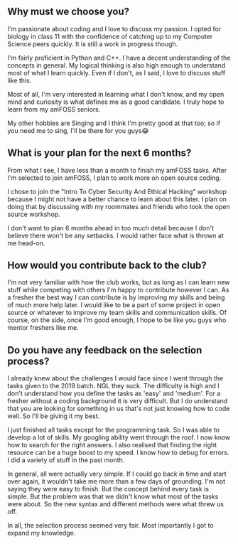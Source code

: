 ## Why must we choose you?

I'm passionate about coding and I love to discuss my passion. I opted for biology in class 11 with the confidence of catching up to my Computer Science peers quickly. It is still a work in progress though.

I'm fairly proficient in Python and C++. I have a decent understanding of the concepts in general. My logical thinking is also high enough to understand most of what I learn quickly. Even if I don't, as I said, I love to discuss stuff like this. 
   
Most of all, I'm very interested in learning what I don't know, and my open mind and curiosity is what defines me as a good candidate. I truly hope to learn from my amFOSS seniors.
    
My other hobbies are Singing and I think I'm pretty good at that too; so if you need me to sing, I'll be there for you guys😂


## What is your plan for the next 6 months?

From what I see, I have less than a month to finish my amFOSS tasks. After I'm selected to join amFOSS, I plan to work more on open source coding. 

I chose to join the "Intro To Cyber Security And Ethical Hacking" workshop because I might not have a better chance to learn about this later. I plan on doing that by discussing with my roommates and friends who took the open source workshop.

I don't want to plan 6 months ahead in too much detail because I don't believe there won't be any setbacks. I would rather face what is thrown at me head-on. 


## How would you contribute back to the club? 

I'm not very familiar with how the club works, but as long as I can learn new stuff while competing with others I'm happy to contribute however I can. As a fresher the best way I can contribute is by improving my skills and being of much more help later.
I would like to be a part of some project in open source or whatever to improve my team skills and communication skills.
Of course, on the side, once I'm good enough, I hope to be like you guys who mentor freshers like me.


## Do you have any feedback on the selection process?

I already knew about the challenges I would face since I went through the tasks given to the 2019 batch. NGL they suck. The difficulty is high and I don't understand how you define the tasks as 'easy' and 'medium'. For a fresher without a coding background it is very difficult. But I do understand that you are looking for something in us that's not just knowing how to code well. So I'll be giving it my best.

I just finished all tasks except for the programming task. So I was able to develop a lot of skills. My googling ability went through the roof.
I now know how to search for the right answers. I also realised that finding the right resource can be a huge boost to my speed. I know how to debug for errors. I did a variety of stuff in the past month. 

In general, all were actually very simple. If I could go back in time and start over again, it wouldn't take me more than a few days of grounding. I'm not saying they were easy to finish. But the concept behind every task is simple. But the problem was that we didn't know what most of the tasks were about. So the new syntax and different methods were what threw us off. 

In all, the selection process seemed very fair. Most importantly I got to expand my knowledge.
